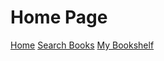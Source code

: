 <html lang="en">
<head>
    <meta charset="UTF-8">
    <meta name="viewport" content="width=device-width, initial-scale=1.0">
    <title>Book Search</title>
    <script defer src="script.js"></script>
</head>
<body>
    <h1>Home Page</h1>
    <!-- Main Menu -->
    <nav>
        <a href="https://dmill204.github.io/Web_Page/">Home</a>
        <a href="https://books.google.com">Search Books</a>
        <a href="https://dmill204.github.io/bookshelf.io/index.html">My Bookshelf</a>
    </nav>
</body>
</html>
